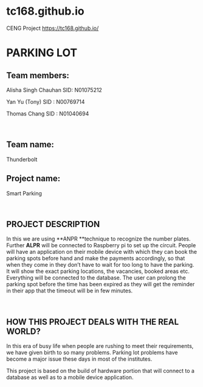 # tc168.github.io
CENG Project
https://tc168.github.io/



PARKING LOT
===========

Team members:
-------------

Alisha Singh Chauhan SID: N01075212

Yan Yu (Tony) SID : N00769714

Thomas Chang SID : N01040694

 

Team name: 
-----------

Thunderbolt

Project name: 
--------------

Smart Parking

 

PROJECT DESCRIPTION
-------------------

In this we are using **ANPR **technique to recognize the number plates. Further
**ALPR** will be connected to Raspberry pi to set up the circuit. People will
have an application on their mobile device with which they can book the parking
spots before hand and make the payments accordingly, so that when they come in
they don’t have to wait for too long to have the parking. It will show the exact
parking locations, the vacancies, booked areas etc. Everything will be connected
to the database. The user can prolong the parking spot before the time has been
expired as they will get the reminder in their app that the timeout will be in
few minutes.

 

HOW THIS PROJECT DEALS WITH THE REAL WORLD?
-------------------------------------------

In this era of busy life when people are rushing to meet their requirements, we
have given birth to so many problems. Parking lot problems have become a major
issue these days in most of the institutes.

This project is based on the build of hardware portion that will connect to a
database as well as to a mobile device application.
